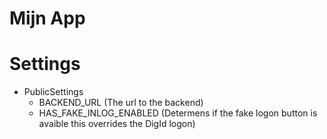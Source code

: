 # Mijn App

# Settings

* PublicSettings
	* BACKEND_URL (The url to the backend)
	* HAS_FAKE_INLOG_ENABLED (Determens if the fake logon button is avaible this overrides the DigId logon)
